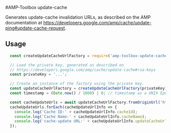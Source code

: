 #AMP-Toolbox update-cache

Generates update-cache invalidation URLs, as described on the AMP documentation at 
https://developers.google.com/amp/cache/update-ping#update-cache-request.

## Usage
```javascript
  const createUpdateCacheUrlFactory = require('amp-toolbox-update-cache');

  // Load the private key, generated as described on 
  // https://developers.google.com/amp/cache/update-cache#rsa-keys
  const privateKey = '...';

  // Create an instance of the factory using the private key.
  const updateCacheUrlFactory = createUpdateCacheUrlFactory(privateKey);
  const timestamp = (Date.now() / 1000) | 0; // timestamp as a UNIX Epoch in seconds.

  const cacheUpdateUrls = await updateCacheUrlFactory.fromOriginUrl('https://www.example.com');
  cacheUpdateUrls.forEach(cacheUpdateUrlInfo => {
    console.log('Cache ID:' + cacheUpdateUrlInfo.cacheId);
    console.log('Cache Name:' + cacheUpdateUrlInfo.cacheName);
    console.log('cache-update URL:' + cacheUpdateUrlInfo.updateCacheUrl);
  });
    
```